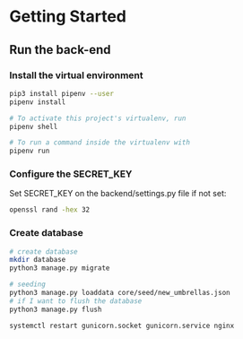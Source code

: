 # Getting Started 

## Run the back-end

### Install the virtual environment
```bash
pip3 install pipenv --user
pipenv install

# To activate this project's virtualenv, run 
pipenv shell

# To run a command inside the virtualenv with 
pipenv run
```

### Configure the SECRET_KEY
Set SECRET_KEY on the backend/settings.py file if not set:

```bash
openssl rand -hex 32
```

### Create database

```bash
# create database
mkdir database
python3 manage.py migrate 

# seeding
python3 manage.py loaddata core/seed/new_umbrellas.json 
# if I want to flush the database
python3 manage.py flush 

systemctl restart gunicorn.socket gunicorn.service nginx
```